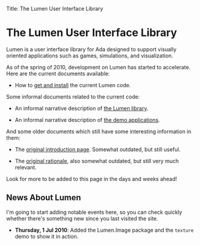 Title: The Lumen User Interface Library

<h1 class="centered">The Lumen User Interface Library</h1>

Lumen is a user interface library for Ada designed to support visually oriented
applications such as games, simulations, and visualization.

As of the spring of 2010, development on Lumen has started to accelerate.
Here are the current documents available:

* How to [get and install][install] the current Lumen code.
    
Some informal documents related to the current code:

* An informal narrative description of [the Lumen library][nlumen].

* An informal narrative description of [the demo applications][ndemos].

And some older documents which still have some interesting information in them:

* The [original introduction page][intro].  Somewhat outdated, but still useful.

* The [original rationale][rat], also somewhat outdated, but still very much
  relevant.

Look for more to be added to this page in the days and weeks ahead!

<h2 class="centered">News About Lumen</h1>

I'm going to start adding notable events here, so you can check quickly
whether there's something new since you last visited the site.

* **Thursday, 1 Jul 2010**: Added the Lumen.Image package and the `texture`
    demo to show it in action.


[install]:   install.html
[intro]:     old-intro.html
[ndemos]:    narrative-demos.html
[nlumen]:    narrative-lumen.html
[rat]:       rationale.html
